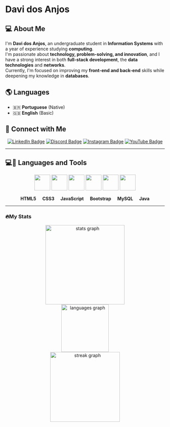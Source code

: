 # Davi dos Anjos

## 💻 About Me
I'm **Davi dos Anjos**, an undergraduate student in **Information Systems** with a year of experience studying **computing**.  
I'm passionate about **technology, problem-solving, and innovation**, and I have a strong interest in both **full-stack development**, the **data technologies** and **networks**.  
Currently, I'm focused on improving my **front-end and back-end** skills while deepening my knowledge in **databases**.  

## 🌎 Languages
- 🇧🇷 **Portuguese** (Native)  
- 🇬🇧 **English** (Basic)  

## 📢 Connect with Me
<div align="center">
  
[![LinkedIn Badge](https://img.shields.io/badge/-LinkedIn-blue?style=for-the-badge&logo=linkedin)](https://www.linkedin.com/in/davi-anjs/) [![Discord Badge](https://img.shields.io/badge/-Discord-5865F2?style=for-the-badge&logo=discord&logoColor=white)](https://discord.com/users/seu-id) [![Instagram Badge](https://img.shields.io/badge/-Instagram-E4405F?style=for-the-badge&logo=instagram&logoColor=white)](https://www.instagram.com/davi_anjs/) [![YouTube Badge](https://img.shields.io/badge/-YouTube-FF0000?style=for-the-badge&logo=youtube&logoColor=white)](https://www.youtube.com/c/seu-canal) 

</div>

---

## 💻🔧 Languages and Tools

<div align="center">

<p align="center">
  <img src="https://upload.wikimedia.org/wikipedia/commons/6/6a/HTML5_logo_and_wordmark.svg" width="50">
  <img src="https://upload.wikimedia.org/wikipedia/commons/6/63/CSS3_logo.svg" width="50">
  <img src="https://upload.wikimedia.org/wikipedia/commons/6/6a/JavaScript-logo.png" width="50">
  <img src="https://upload.wikimedia.org/wikipedia/commons/4/49/Bootstrap_logo.svg" width="50">
  <img src="https://upload.wikimedia.org/wikipedia/commons/8/87/MySQL_logo.svg" width="50">
  <img src="https://upload.wikimedia.org/wikipedia/en/3/30/Java_programming_language_logo.svg" width="50">
</p>

<p align="center">
  <b>HTML5</b> &nbsp;&nbsp;&nbsp; <b>CSS3</b> &nbsp;&nbsp;&nbsp; <b>JavaScript</b> &nbsp;&nbsp;&nbsp; <b>Bootstrap</b> &nbsp;&nbsp;&nbsp; <b>MySQL</b> &nbsp;&nbsp;&nbsp; <b>Java</b>
</p>

</div>

---

### 🔥My Stats 

<div align="center">
  <img src="https://github-readme-stats.vercel.app/api?username=DaviKiwii&hide_title=false&hide_rank=false&show_icons=true&include_all_commits=true&count_private=true&disable_animations=false&theme=dracula&locale=en&hide_border=false&order=1" height="250" alt="stats graph"  />  <br/>
  <img src="https://github-readme-stats.vercel.app/api/top-langs?username=DaviKiwii&locale=en&hide_title=false&layout=compact&card_width=320&langs_count=5&theme=dracula&hide_border=false&order=2" height="150" alt="languages graph"  />   <br/>
  <img src="https://streak-stats.demolab.com?user=DaviKiwii&locale=en&mode=daily&theme=dark&hide_border=false&border_radius=5&order=3" height="220" alt="streak graph"  />
</div>  
